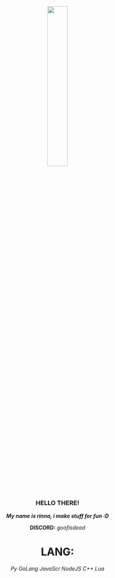 <div align="center">
	<img width = "33%" src="https://github.com/user-attachments/assets/04f3b244-5c43-440e-946c-1268f9006afd">

### HELLO THERE!
***My name is rinna, i make stuff for fun :D***

**DISCORD:** _goofisdead_

# LANG:
*Py*
*GoLang*
*JavaScr*
*NodeJS*
*C++*
*Lua*


</div>






